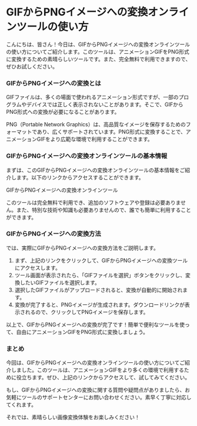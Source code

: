 GIFからPNGイメージへの変換オンラインツールの使い方
============================

こんにちは、皆さん！今日は、GIFからPNGイメージへの変換オンラインツールの使い方についてご紹介します。このツールは、アニメーションGIFをPNG形式に変換するための素晴らしいツールです。また、完全無料で利用できますので、ぜひお試しください。

### GIFからPNGイメージへの変換とは

GIFファイルは、多くの場面で使われるアニメーション形式ですが、一部のプログラムやデバイスでは正しく表示されないことがあります。そこで、GIFからPNG形式への変換が必要になることがあります。

PNG（Portable Network Graphics）は、高品質なイメージを保存するためのフォーマットであり、広くサポートされています。PNG形式に変換することで、アニメーションGIFをより広範な環境で利用することができます。

### GIFからPNGイメージへの変換オンラインツールの基本情報

まずは、このGIFからPNGイメージへの変換オンラインツールの基本情報をご紹介します。以下のリンクからアクセスすることができます。

GIFからPNGイメージへの変換オンラインツール

このツールは完全無料で利用でき、追加のソフトウェアや登録は必要ありません。また、特別な技術や知識も必要ありませんので、誰でも簡単に利用することができます。

### GIFからPNGイメージへの変換方法

では、実際にGIFからPNGイメージへの変換方法をご説明します。

1. まず、上記のリンクをクリックして、GIFからPNGイメージへの変換ツールにアクセスします。
2. ツール画面が表示されたら、「GIFファイルを選択」ボタンをクリックし、変換したいGIFファイルを選択します。
3. 選択したGIFファイルがアップロードされると、変換が自動的に開始されます。
4. 変換が完了すると、PNGイメージが生成されます。ダウンロードリンクが表示されるので、クリックしてPNGイメージを保存します。

以上で、GIFからPNGイメージへの変換が完了です！簡単で便利なツールを使って、自由にアニメーションGIFをPNG形式に変換しましょう。

### まとめ

今回は、GIFからPNGイメージへの変換オンラインツールの使い方についてご紹介しました。このツールは、アニメーションGIFをより多くの環境で利用するために役立ちます。ぜひ、上記のリンクからアクセスして、試してみてください。

もし、GIFからPNGイメージへの変換に関する質問や疑問点がありましたら、お気軽にツールのサポートセンターにお問い合わせください。素早く丁寧に対応してくれます。

それでは、素晴らしい画像変換体験をお楽しみください！